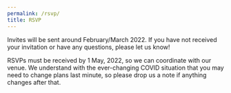 ```yaml
---
permalink: /rsvp/
title: RSVP
---
```


Invites will be sent around February/March 2022. If you have not received your invitation or have any questions, please let us know!

RSVPs must be received by 1 May, 2022, so we can coordinate with our venue. We understand with the ever-changing COVID situation that you may need to change plans last minute, so please drop us a note if anything changes after that.


